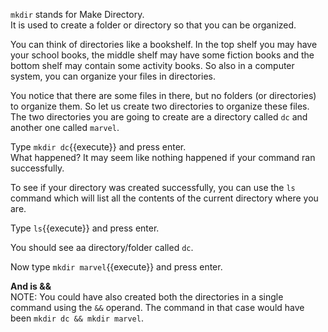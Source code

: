 `mkdir` stands for Make Directory.  
It is used to create a folder or directory so that you can be organized.  

You can think of directories like a bookshelf. In the top shelf you may have your school books, the middle shelf may have some fiction books and the bottom shelf may contain some activity books. So also in a computer system, you can organize your files in directories.  

You notice that there are some files in there, but no folders (or directories) to organize them. So let us create two directories to organize these files.
The two directories you are going to create are a directory called `dc` and another one called `marvel`.  

Type `mkdir dc`{{execute}} and press enter.  
What happened? It may seem like nothing happened if your command ran successfully.  

To see if your directory was created successfully, you can use the `ls` command which will list all the contents of the current directory where you are.  

Type `ls`{{execute}} and press enter.  

You should see aa directory/folder called `dc`.  

Now type `mkdir marvel`{{execute}} and press enter.  

__And is &&__  
NOTE: You could have also created both the directories in a single command using the `&&` operand. The command in that case would have been `mkdir dc && mkdir marvel`.  
